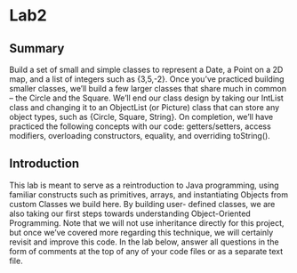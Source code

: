 # Lab2
## Summary
Build a set of small and simple classes to represent a Date, a Point on a 2D map, and a list of integers such as {3,5,-2}. Once you’ve practiced building smaller classes, we’ll build a few larger classes that share much in common – the Circle and the Square. We’ll end our class design by taking our IntList class and changing it to an ObjectList (or Picture) class that can store any object types, such as {Circle, Square, String}. On completion, we’ll have practiced the following concepts with our code: getters/setters, access modifiers, overloading constructors, equality, and overriding toString().

## Introduction
This lab is meant to serve as a reintroduction to Java programming, using familiar constructs such as primitives, arrays, and instantiating Objects from custom Classes we build here. By building user- defined classes, we are also taking our first steps towards understanding Object-Oriented Programming. Note that we will not use inheritance directly for this project, but once we’ve covered more regarding this technique, we will certainly revisit and improve this code. In the lab below, answer all questions in the form of comments at the top of any of your code files or as a separate text file.

